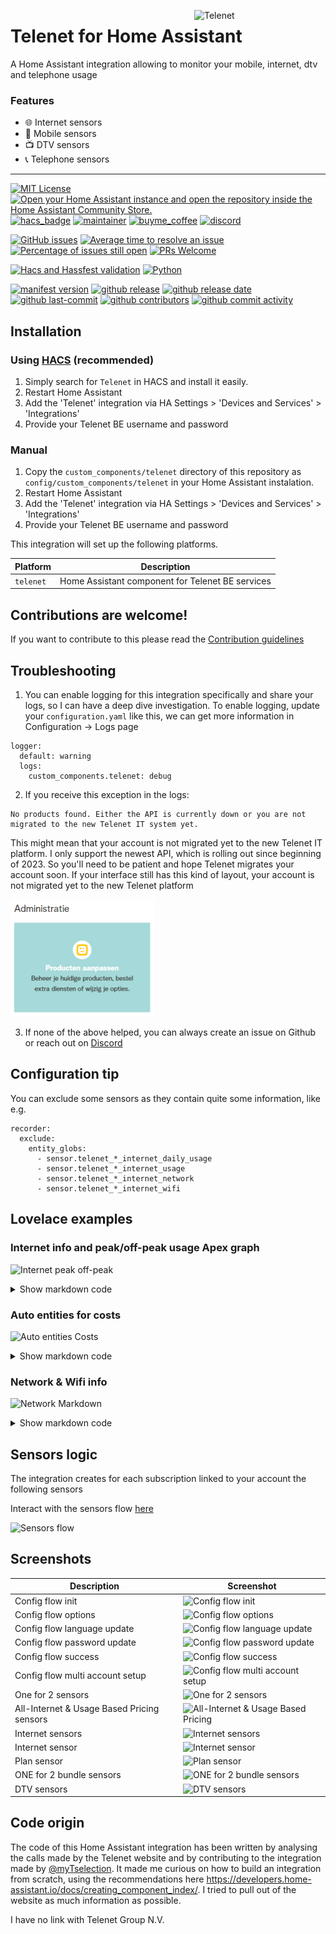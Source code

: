 <img src="https://github.com/geertmeersman/telenet/raw/main/images/brand/logo.png"
     alt="Telenet"
     align="right"
     style="width: 200px;margin-right: 10px;" />

# Telenet for Home Assistant

A Home Assistant integration allowing to monitor your mobile, internet, dtv and telephone usage

### Features

- 🌐 Internet sensors
- 📱 Mobile sensors
- 📺 DTV sensors
- 📞 Telephone sensors

---

<!-- [START BADGES] -->
<!-- Please keep comment here to allow auto update -->

[![MIT License](https://img.shields.io/github/license/geertmeersman/telenet?style=for-the-badge)](https://github.com/geertmeersman/telenet/blob/master/LICENSE)
[![Open your Home Assistant instance and open the repository inside the Home Assistant Community Store.](https://my.home-assistant.io/badges/hacs_repository.svg?style=for-the-badge)](https://my.home-assistant.io/redirect/hacs_repository/?owner=geertmeersman&repository=telenet&category=integration)
[![hacs_badge](https://img.shields.io/badge/HACS-Default-41BDF5.svg?style=for-the-badge)](https://github.com/hacs/integration)
[![maintainer](https://img.shields.io/badge/maintainer-Geert%20Meersman-green?style=for-the-badge&logo=github)](https://github.com/geertmeersman)
[![buyme_coffee](https://img.shields.io/badge/Buy%20me%20a%20Duvel-donate-yellow?style=for-the-badge&logo=buymeacoffee)](https://www.buymeacoffee.com/geertmeersman)
[![discord](https://img.shields.io/discord/1094193683332612116?style=for-the-badge&logo=discord)](https://discord.gg/jPHKexJ3ad)

[![GitHub issues](https://img.shields.io/github/issues/geertmeersman/telenet)](https://github.com/geertmeersman/telenet/issues)
[![Average time to resolve an issue](http://isitmaintained.com/badge/resolution/geertmeersman/telenet.svg)](http://isitmaintained.com/project/geertmeersman/telenet)
[![Percentage of issues still open](http://isitmaintained.com/badge/open/geertmeersman/telenet.svg)](http://isitmaintained.com/project/geertmeersman/telenet)
[![PRs Welcome](https://img.shields.io/badge/PRs-Welcome-brightgreen.svg)](https://github.com/geertmeersman/telenet/pulls)

[![Hacs and Hassfest validation](https://github.com/geertmeersman/telenet/actions/workflows/validate.yml/badge.svg)](https://github.com/geertmeersman/telenet/actions/workflows/validate.yml)
[![Python](https://img.shields.io/badge/Python-FFD43B?logo=python)](https://github.com/geertmeersman/telenet/search?l=python)

[![manifest version](https://img.shields.io/github/manifest-json/v/geertmeersman/telenet/master?filename=custom_components%2Ftelenet%2Fmanifest.json)](https://github.com/geertmeersman/telenet)
[![github release](https://img.shields.io/github/v/release/geertmeersman/telenet?logo=github)](https://github.com/geertmeersman/telenet/releases)
[![github release date](https://img.shields.io/github/release-date/geertmeersman/telenet)](https://github.com/geertmeersman/telenet/releases)
[![github last-commit](https://img.shields.io/github/last-commit/geertmeersman/telenet)](https://github.com/geertmeersman/telenet/commits)
[![github contributors](https://img.shields.io/github/contributors/geertmeersman/telenet)](https://github.com/geertmeersman/telenet/graphs/contributors)
[![github commit activity](https://img.shields.io/github/commit-activity/y/geertmeersman/telenet?logo=github)](https://github.com/geertmeersman/telenet/commits/main)

<!-- [END BADGES] -->

## Installation

### Using [HACS](https://hacs.xyz/) (recommended)

1. Simply search for `Telenet` in HACS and install it easily.
2. Restart Home Assistant
3. Add the 'Telenet' integration via HA Settings > 'Devices and Services' > 'Integrations'
4. Provide your Telenet BE username and password

### Manual

1. Copy the `custom_components/telenet` directory of this repository as `config/custom_components/telenet` in your Home Assistant instalation.
2. Restart Home Assistant
3. Add the 'Telenet' integration via HA Settings > 'Devices and Services' > 'Integrations'
4. Provide your Telenet BE username and password

This integration will set up the following platforms.

| Platform  | Description                                      |
| --------- | ------------------------------------------------ |
| `telenet` | Home Assistant component for Telenet BE services |

## Contributions are welcome!

If you want to contribute to this please read the [Contribution guidelines](CONTRIBUTING.md)

## Troubleshooting

1. You can enable logging for this integration specifically and share your logs, so I can have a deep dive investigation. To enable logging, update your `configuration.yaml` like this, we can get more information in Configuration -> Logs page

```
logger:
  default: warning
  logs:
    custom_components.telenet: debug
```

2. If you receive this exception in the logs:

```
No products found. Either the API is currently down or you are not migrated to the new Telenet IT system yet.
```

This might mean that your account is not migrated yet to the new Telenet IT platform. I only support the newest API, which is rolling out since beginning of 2023. So you'll need to be patient and hope Telenet migrates your account soon.
If your interface still has this kind of layout, your account is not migrated yet to the new Telenet platform

![API V1](https://github.com/geertmeersman/telenet/raw/main/images/screenshots/api_v1.png)

3. If none of the above helped, you can always create an issue on Github or reach out on [Discord](https://discord.gg/jPHKexJ3ad)

## Configuration tip

You can exclude some sensors as they contain quite some information, like e.g.

```
recorder:
  exclude:
    entity_globs:
      - sensor.telenet_*_internet_daily_usage
      - sensor.telenet_*_internet_usage
      - sensor.telenet_*_internet_network
      - sensor.telenet_*_internet_wifi
```

## Lovelace examples

### Internet info and peak/off-peak usage Apex graph

![Internet peak off-peak](https://github.com/geertmeersman/telenet/raw/main/images/screenshots/lovelace_peak_offpeak.png)

<details><summary>Show markdown code</summary>

**Replace &lt;identifier&gt; by your Telenet identifier**

(Only at 2 places)

```
type: vertical-stack
cards:
  - type: custom:config-template-card
    variables:
      internet:
        identifier: <identifier>
    entities:
      - ${"sensor.telenet_"+internet.identifier+"_internet_usage"}
    card:
      type: vertical-stack
      cards:
        - type: markdown
          content: >-
            {% set identifier = "<identifier>"%} {% set internet_usage =
            "sensor.telenet_"+identifier+"_internet_usage"%}

            ## <img src="https://brands.home-assistant.io/telenet/icon.png"
            width="20"/>&nbsp;&nbsp;Je Internet {{identifier}}

            #### Reeds **{{state_attr(internet_usage,'used_percentage')}}%**
            verbruikt tijdens de huidige periode

            |||

            |----:|----:|

            | Periode | **{{state_attr(internet_usage,'start_date')|
            as_timestamp | timestamp_custom("%d/%m")}} -
            {{state_attr(internet_usage,'end_date')| as_timestamp |
            timestamp_custom("%d/%m")}}**

            | Verbruikt:|**{{state_attr(internet_usage,'total_usage')}}**

            |Totaal
            toegekend:|**{{state_attr(internet_usage,'allocated_usage')}}**

            |Wi-Free verbruik:| *{{state_attr(internet_usage,'wifree_usage')}}*

            |Laatste update: |*{{state_attr(internet_usage,'last_update') |
            as_timestamp | timestamp_custom("%d-%m-%Y %H:%M")}}*


            Nog **{{state_attr(internet_usage,'days_until')}}** dag(en) tot
            nieuwe periode
        - type: custom:apexcharts-card
          apex_config:
            tooltip:
              enabled: true
              followCursor: true
              x:
                show: false
                format: dd MMMM yyyy
              'y':
                show: true
          span:
            end: day
            offset: >-
              ${'+'+states['sensor.telenet_'+internet.identifier+'_internet_usage'].attributes.days_until+'d'}
          stacked: true
          graph_span: 1month
          header:
            standard_format: false
            show: true
            show_states: false
            title: ${'Verbruik piek en daluren huidige periode '+internet.identifier}
          now:
            show: true
            label: Vandaag
          series:
            - entity: ${'sensor.telenet_'+internet.identifier+'_internet_daily_usage'}
              name: Daluren
              type: column
              color: 1A9AAA
              show:
                legend_value: false
              float_precision: 2
              data_generator: |
                return entity.attributes.daily_date.map((day, index) => {
                  return [new Date(day), entity.attributes.daily_off_peak[index]];
                });
            - entity: ${'sensor.telenet_'+internet.identifier+'_internet_daily_usage'}
              name: Piekuren
              type: column
              color: A6D9D9
              show:
                legend_value: false
              float_precision: 2
              data_generator: |
                return entity.attributes.daily_date.map((day, index) => {
                  return [new Date(day), entity.attributes.daily_peak[index]];
                });
        - type: horizontal-stack
          cards:
            - type: entity
              name: Totaal P+D
              attribute: total_usage_with_offpeak
              entity: ${'sensor.telenet_'+internet.identifier+'_internet_usage'}
              icon: mdi:sigma
              unit: GB
            - type: entity
              name: Piekuren
              attribute: peak_usage
              entity: ${'sensor.telenet_'+internet.identifier+'_internet_usage'}
              unit: GB
              icon: mdi:arrow-up-bold
            - type: entity
              name: Daluren
              attribute: offpeak_usage
              entity: ${'sensor.telenet_'+internet.identifier+'_internet_usage'}
              unit: GB
              icon: mdi:arrow-down-bold
        - type: custom:dual-gauge-card
          title: false
          min: 0
          max: 100
          shadeInner: true
          cardwidth: 350
          outer:
            entity: ${'sensor.telenet_'+internet.identifier+'_internet_usage'}
            label: used
            min: 0
            max: 100
            unit: '%'
            colors:
              - color: var(--label-badge-green)
                value: 0
              - color: var(--label-badge-yellow)
                value: 60
              - color: var(--label-badge-red)
                value: 80
          inner:
            entity: ${'sensor.telenet_'+internet.identifier+'_internet_usage'}
            label: period
            attribute: period_used_percentage
            min: 0
            max: 100
            unit: '%'


```

</details>

### Auto entities for costs

![Auto entities Costs](https://github.com/geertmeersman/telenet/raw/main/images/screenshots/auto_entities_costs.png)

<details><summary>Show markdown code</summary>

```
type: custom:auto-entities
card:
  type: entities
  title: Telenet kosten
filter:
  include:
    - entity_id: sensor.telenet*
      attributes:
        icon: mdi:currency-eur

```

</details>

### Network & Wifi info

![Network Markdown](https://github.com/geertmeersman/telenet/raw/main/images/screenshots/network_markdown.png)

<details><summary>Show markdown code</summary>

**Replace &lt;identifier&gt; by your Telenet identifier**

```
type: markdown
content: >
  ## <img
  src="https://github.com/geertmeersman/telenet/blob/main/images/brand/icon.png?raw=true"
  width="25"/>&nbsp;&nbsp;Telenet <identifier>

  ## Modem info

  |||

  |----:|----:|

  |**Type**|{{state_attr("sensor.telenet_<identifier>_internet_network","modemType")}}|

  |**Model**|{{state_attr("sensor.telenet_<identifier>_internet_network","model")}}|

  |**Last seen**|{{state_attr("sensor.telenet_<identifier>_internet_network","lastSeen")}}|

  |**Last seen light**|{{state_attr("sensor.telenet_<identifier>_internet_network","lastSeenLight")}}|

  |**Public IP Adress**|{{state_attr("sensor.telenet_<identifier>_internet_network","ipAddressInfos")[0].ipAddress}}|


  ## Network clients

  |Name|IP|Interface|Vendor

  |----:|----:|----:|----:|{% for item in state_attr("sensor.telenet_<identifier>_internet_network","clients") %}

  {%if "name" in item %}{{item["name"]}}{% else %}|{%-endif %}|{%for ip in item["ipAddressInfos"] %}{%if ip["ipType"] == "IPv4" %}{{ip["ipAddress"]}}{%-endif %}
  {%-endfor %}|{{item["connectedInterface"]}}|{%if "vendor" in item %}{{item["vendor"]}}{% else %}|{%-endif %}{%-endfor %}

  ## Wifi Settings

  |||

  |----:|----:|

  |**Wireless enabled**|{{state_attr("sensor.telenet_<identifier>_internet_wifi","wirelessEnabled")}}|

  |**HomeSpot enabled**|{{state_attr("sensor.telenet_<identifier>_internet_wifi","homeSpotEnabled")}}|

  |**Wps enabled**|{{state_attr("sensor.telenet_<identifier>_internet_wifi","wifiWpsEnabled")}}|

```

</details>

## Sensors logic

The integration creates for each subscription linked to your account the following sensors

Interact with the sensors flow [here](https://github.com/geertmeersman/telenet/blob/main/documentation/SENSORS_LOGIC.md)

![Sensors flow](https://github.com/geertmeersman/telenet/raw/main/images/documentation/sensor_logic.png)

## Screenshots

| Description                                | Screenshot                                                                                                                             |
| ------------------------------------------ | -------------------------------------------------------------------------------------------------------------------------------------- |
| Config flow init                           | ![Config flow init](https://github.com/geertmeersman/telenet/raw/main/images/screenshots/config_flow.png)                              |
| Config flow options                        | ![Config flow options](https://github.com/geertmeersman/telenet/raw/main/images/screenshots/config_flow_options.png)                   |
| Config flow language update                | ![Config flow language update](https://github.com/geertmeersman/telenet/raw/main/images/screenshots/config_flow_language.png)          |
| Config flow password update                | ![Config flow password update](https://github.com/geertmeersman/telenet/raw/main/images/screenshots/config_flow_password.png)          |
| Config flow success                        | ![Config flow success](https://github.com/geertmeersman/telenet/raw/main/images/screenshots/config_flow_success.png)                   |
| Config flow multi account setup            | ![Config flow multi account setup](https://github.com/geertmeersman/telenet/raw/main/images/screenshots/config_flow_multi_account.png) |
| One for 2 sensors                          | ![One for 2 sensors](https://github.com/geertmeersman/telenet/raw/main/images/screenshots/onefor2.png)                                 |
| All-Internet & Usage Based Pricing sensors | ![All-Internet & Usage Based Pricing](https://github.com/geertmeersman/telenet/raw/main/images/screenshots/all_internet_pvv.png)       |
| Internet sensors                           | ![Internet sensors](https://github.com/geertmeersman/telenet/raw/main/images/screenshots/internet_sensors.png)                         |
| Internet sensor                            | ![Internet sensor](https://github.com/geertmeersman/telenet/raw/main/images/screenshots/internet_sensor.png)                           |
| Plan sensor                                | ![Plan sensor](https://github.com/geertmeersman/telenet/raw/main/images/screenshots/plan_sensor.png)                                   |
| ONE for 2 bundle sensors                   | ![ONE for 2 bundle sensors](https://github.com/geertmeersman/telenet/raw/main/images/screenshots/bundle_sensors.png)                   |
| DTV sensors                                | ![DTV sensors](https://github.com/geertmeersman/telenet/raw/main/images/screenshots/dtv_sensors.png)                                   |

## Code origin

The code of this Home Assistant integration has been written by analysing the calls made by the Telenet website and by contributing to the integration made by [@myTselection](https://github.com/myTselection). It made me curious on how to build an integration from scratch, using the recommendations here https://developers.home-assistant.io/docs/creating_component_index/. I tried to pull out of the website as much information as possible.

I have no link with Telenet Group N.V.
